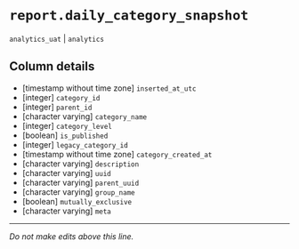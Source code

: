 # `report.daily_category_snapshot`
`analytics_uat` | `analytics`

## Column details
* [timestamp without time zone] `inserted_at_utc`
* [integer]   `category_id`
* [integer]   `parent_id`
* [character varying] `category_name`
* [integer]   `category_level`
* [boolean]   `is_published`
* [integer]   `legacy_category_id`
* [timestamp without time zone] `category_created_at`
* [character varying] `description`
* [character varying] `uuid`
* [character varying] `parent_uuid`
* [character varying] `group_name`
* [boolean]   `mutually_exclusive`
* [character varying] `meta`

-------------------------------------------------------------------------------
*Do not make edits above this line.*
